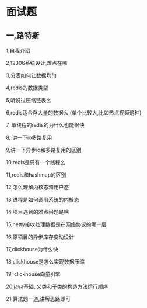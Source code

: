 # 					               面试题



## 一,路特斯

1,自我介绍

2,12306系统设计,难点在哪

3,分表如何让数据均匀

4,redis的数据类型

5,听说过压缩链表么

6,redis适合存大量的数据么,(单个比较大,比如热点视频这种)

7, 单线程的redis的为什么也能很快

8, 讲一下io多路复用

9,讲一下异步io和多路复用的区别

10,redis是只有一个线程么

11,redis和hashmap的区别

12,怎么理解内核态和用户态

13,进程是如何调用系统的内核态

14,项目遇到的难点问题是啥

15,netty接收处理数据是在网络协议的哪一层

16,原项目的异步库存变动设计

17,clickhouse为什么快

18,clickhouse是怎么实现数据压缩

19, clickhouse向量引擎

20,java基础, 父类和子类的构造方法运行顺序

21,算法题一道,讲解思路即可

